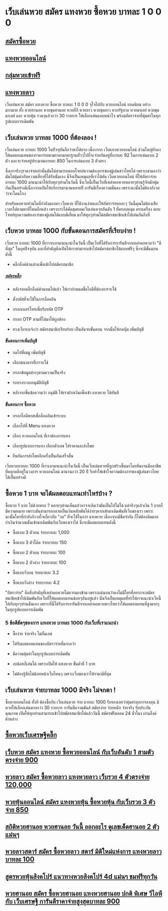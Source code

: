 # เว็บเล่นหวย สมัคร แทงหวย ซื้อหวย บาทละ 1 0 0 0
 
## [สมัครซื้อหวย](https://www.xn--289-2ll3f3ai1h5d.com/register/@win289_m01)

## [แทงหวยออนไลน์](https://www.xn--289-2ll3f3ai1h5d.com/register/@win289_m01)

## [กลุ่มหวยเข้าฟรี](https://line.me/ti/g2/YGQ_hzE6BcCJyCj3iWqEkaPohShs3NEkX03VzQ?utm_source=invitation&utm_medium=link_copy&utm_campaign=default)
 
## [แทงหวยลาว](https://ruaygod.com/%e0%b8%ab%e0%b8%a7%e0%b8%a2%e0%b8%a5%e0%b8%b2%e0%b8%a7/)

เว็บเล่นหวย สมัคร แทงหวย ซื้อหวย บาทละ 1 0 0 0 จุใจไปกับ หวยออนไลน์ ยอดนิยม อย่างมากมาย ทั้ง หวยฮานอย หวยชุดฮานอย หวยยี่กี หวยลาว หวยชุดลาว หวยรัฐบาล หวยมาเลย์ หวยชุดมาเลย์ และ หวยหุ้น รวมๆแล้วกว่า 30 รายการ ให้เลือกเล่นแบบหนำใจ พร้อมอัตราจ่ายที่คุ้มค่าในทุกรูปแบบการเดิมพัน

## เว็บเล่นหวย บาทละ 1000 ที่ต้องลอง !

เว็บเล่นหวย บาทละ 1000 ในปัจจุบันถือว่าหาได้ยาก เนื่องจาก เว็บแทงหวยออนไลน์ ส่วนใหญ่ยังคงให้ผลตอบแทนของราคาจ่ายตามราคามาตรฐานทั่วๆไปที่จะจ่ายกันอยู่ที่บาทละ 92 ในการเล่นแบบ 2 ตัว และจะจ่ายอยู่ประมาณบาทละ 850 ในการเล่นแบบ 3 ตัวตรง

ซึ่งเอาจริงๆราคาจ่ายเท่านั้นมันไม่สามารถตอบโจทย์ความต้องการของผู้เล่นชาวไทยได้ เพราะเขามองว่ามันไม่คุ้มค่ากับความเสี่ยงที่ได้รับนั่นเอง นี่จึงเป็นเหตุผลที่เราได้คัด เว็บหวยออนไลน์ ที่ให้อัตราจ่ายบาทละ 1000 มาแนะนำให้กับทุกๆท่านในวันนี้ ซึ่งเว็บนี้เป็นเว็บที่เหล่าคอหวยหลายๆท่านรู้จักมักคุ้มกันเป็นอย่างดีเนื่องจากเปิดให้บริการมานานหลายปี การันตีเรื่องความมั่นคง เพราะฉะนั้นไม่ต้องกังวลว่าจะโดนโกง

สำหรับคอหวยท่านใดที่กำลังมองหา เว็บหวย ที่ใช้งานง่ายและให้อัตราจ่ายเยอะๆ วันนี้คุณไม่ต้องเสียเวลาไปตามหาที่ไหนอีกแล้ว เพราะเราได้คัดสุดยอดเว็บเล่นหวยอันดับ 1 ที่ครอบคลุม ครบเครื่อง ตอบโจทย์ทุกความต้องการของผู้เล่นได้แบบดีเยี่ยม มาให้ทุกๆท่านได้สมัครสมาชิกเข้าไปเล่นกันถึงที่

## เว็บหวย บาทละ 1000 กับขั้นตอนการสมัครที่เรียบง่าย !

เว็บหวย บาทละ 1000 ที่เราจะเอามาแนะนำในวันนี้ เป็นเว็บที่ได้รับการการันตีจากเหล่าคอหวยว่า "ดีที่สุด" ในยุคปัจจุบัน และที่สำคัญคือเปิดให้เราสามารถเข้าไปสมัครสมาชิกได้แบบฟรีๆ ซึ่งจะมีขั้นตอนดังนี้

- คลิ๊กลิ้งค์ด้านล่างเพื่อเข้าไปสมัครสมาชิก

##### [สมัครคลิ๊ก](https://www.xn--289-2ll3f3ai1h5d.com/register/@win289_m01)

- หลังจากคลิ๊กลิ้งค์ด้านบนไปแล้ว ให้เรากำหนดชื่อไอดีที่ต้องการจะใช้

- ตั้งรหัสที่จะใช้ในการล็อคอิน

- กรอกเบอร์โทรเพื่อรับรหัส OTP

- กรอก OTP ตามที่ได้มาให้ถูกต้อง

- ทางเว็บจะแจ้งว่า สมัครสมาชิกเรียบร้อย เป็นอันจบขั้นตอน จากนั้นให้กดปุ่ม เพิ่มบัญชี

#### ขั้นตอนการเพิ่มบัญชี

- กดไปที่เมนู เพิ่มบัญชี

- เลือกธนาคารที่เราจะใช้

- กรอกข้อมูลต่างๆตามความเป็นจริง

- รอทางระบบอนุมัติบัญชี

- หลังจากขึ้นข้อความว่า อนุมัติ ให้เราฝากเงินเพื่อเข้า แทงหวย ได้ทันที

#### ขั้นตอนการ ซื้อหวย

- กรอกไอดีพาสเพื่อล็อคอินเข้าระบบ

- เลือกไปที่ Menu แทงหวย

- เลือก หวยออนไลน์ ที่เราต้องการแทง

- เลือกรูปแบบการแทง เลือกตัวเลข ใส่ราคาและส่งโพย

- ยืนยันการส่งโพยอีกครั้งเป็นอันเสร็จสิ้น

เว็บหวยบาทละ 1000 ที่เราเอามาแนะนำในวันนี้ เป็นเว็บเล่นหวยที่ถูกสร้างขึ้นมาโดยทีมงานมืออาชีพที่คลุกคลีอยู่ในวงการ หวยออนไลน์ มานานกว่า 20 ปี จึงทำให้เข้าใจความต้องการของผู้เล่นชาวไทยได้เป็นอย่างดี

## ซื้อหวย 1 บาท จะได้ผลตอบแทนเท่าไหร่บ้าง ?

ซื้อหวย 1 บาท ได้ด้วยหรอ ? หลายๆท่านเห็นแล้วอาจจะคิดว่ามันเป็นไปไม่ได้ แต่จริงๆแล้วเงิน 1 บาทก็มีความหมาย เพราะมันสามารถกลายเป็นเงินหลักพันได้ง่ายๆหากเข้ามาเดิมพันที่เว็บของเรา เพราะฉะนั้นใครที่กำลังกังวลใจเกี่ยวกับ "งบ" ที่จะใช้ในการ แทงหวย เนื่องจากมีขีดจำกัด ก็ไม่ต้องคิดมาก กำเงินจำนวณนั้นเข้ามาเดิมพันกับเว็บของเราได้ ซึ่งจะมีผลตอบแทนดังนี้

- ซื้อแบบ 3 ตัวบน จ่ายบาทละ 1,000

- ซื้อแบบ 3 ตัวโต๊ด จ่ายบาทละ 150

- ซื้อแบบ 2 ตัวบน จ่ายบาทละ 100

- ซื้อแบบ 2 ตัวล่าง จ่ายบาทละ 100

- ซื้อแบบวิ่งบน จ่ายบาทละ 3.2

- ซื้อแบบวิ่งล่าง จ่ายบาทละ 4.2

"อัตราจ่าย" คือสิ่งสำคัญที่เหล่าคอหวยไม่ควรมองข้าม เพราะแน่นอนว่าคงไม่มีใครที่อยากจะสมัครสมาชิกเข้าไปเดิมพันกับเว็บที่ให้ผลตอบแทนน้อยๆกันอยู่แล้ว นั่นจึงเป็นเหตุผลที่ทำให้เราแนะนำเว็บนี้ให้กับทุกๆท่านนั่นเอง เพราะที่นี่ได้รับการการันตีจากเหล่าคอหวยชาวไทยว่าให้ผลตอบแทนที่สูงมากๆในทุกรูปแบบการเดิมพัน

### 5 ข้อดีชัดๆของการ แทงหวย บาทละ 1000 กับเว็บที่เราแนะนำ

- ซื้อง่าย จ่ายจริง ไม่อั้นเลข 

- ได้รับผลตอบแทนของอัตราจ่ายที่มากกว่า

- มีความคุ้มค่าในทุกรูปแบบการเดิมพัน

- งบน้อยก็เล่นได้ เพราะเปิดให้ แทงหวย ขั้นต่ำที่ 1 บาท

- ไม่ต้องรู้สึกไม่น้อยหน้าเว็บไหนๆ เพราะเว็บของเราให้ราคาดีที่สุด

## เว็บเล่นหวย จ่ายบาทละ 1000 มีจริง ไม่จกตา !

ซื้อหวยออนไลน์ ทั้งที ต้องซื้อกับ เว็บเล่นหวย จ่าย บาทละ 1000 รับรองเลยว่าคุ้มค่าทุกการลงทุน มีหวยให้เลือกเล่นมากกว่า 30 รายการ การันตีความมันส์ สมัครง่าย จ่ายหนัก จ่ายจริง รับประกันคุณภาพ เปิดให้ทุกท่านสามารถเข้าไปสมัครสมาชิกได้แล้ววันนี้ สมัครฟรีตลอด 24 ชั่วโมง ผ่านลิ้งค์ด้านล่าง

## [ซื้อหวยเว็บเศรษฐีคลิ๊ก ](https://www.xn--289-2ll3f3ai1h5d.com/register/@win289_m01)

## [เว็บหวย สมัคร แทงหวย ซื้อหวยออนไลน์ กับเว็บอันดับ 1 สามตัวตรงจ่าย 900](https://atom.io/themes/%E0%B9%80%E0%B8%A7%E0%B9%87%E0%B8%9A%E0%B8%AB%E0%B8%A7%E0%B8%A2%20%E0%B8%AA%E0%B8%A1%E0%B8%B1%E0%B8%84%E0%B8%A3%20%E0%B9%81%E0%B8%97%E0%B8%87%E0%B8%AB%E0%B8%A7%E0%B8%A2%20%E0%B8%8B%E0%B8%B7%E0%B9%89%E0%B8%AD%E0%B8%AB%E0%B8%A7%E0%B8%A2%E0%B8%AD%E0%B8%AD%E0%B8%99%E0%B9%84%E0%B8%A5%E0%B8%99%E0%B9%8C%20%E0%B8%81%E0%B8%B1%E0%B8%9A%E0%B9%80%E0%B8%A7%E0%B9%87%E0%B8%9A%E0%B8%AD%E0%B8%B1%E0%B8%99%E0%B8%94%E0%B8%B1%E0%B8%9A%201%20%E0%B8%AA%E0%B8%B2%E0%B8%A1%E0%B8%95%E0%B8%B1%E0%B8%A7%E0%B8%95%E0%B8%A3%E0%B8%87%E0%B8%88%E0%B9%88%E0%B8%B2%E0%B8%A2%20900)

## [หวยลาว สมัคร ซื้อหวยลาว แทงหวยลาว เว็บรวย 4 ตัวตรงจ่าย 120,000](https://atom.io/themes/%E0%B8%AB%E0%B8%A7%E0%B8%A2%E0%B8%A5%E0%B8%B2%E0%B8%A7%20%E0%B8%AA%E0%B8%A1%E0%B8%B1%E0%B8%84%E0%B8%A3%20%E0%B8%8B%E0%B8%B7%E0%B9%89%E0%B8%AD%E0%B8%AB%E0%B8%A7%E0%B8%A2%E0%B8%A5%E0%B8%B2%E0%B8%A7%20%E0%B9%81%E0%B8%97%E0%B8%87%E0%B8%AB%E0%B8%A7%E0%B8%A2%E0%B8%A5%E0%B8%B2%E0%B8%A7%20%E0%B9%80%E0%B8%A7%E0%B9%87%E0%B8%9A%E0%B8%A3%E0%B8%A7%E0%B8%A2%204%20%E0%B8%95%E0%B8%B1%E0%B8%A7%E0%B8%95%E0%B8%A3%E0%B8%87%E0%B8%88%E0%B9%88%E0%B8%B2%E0%B8%A2%20120,000)

## [หวยหุ้นออนไลน์ สมัคร แทงหวยหุ้น ซื้อหวยหุ้น กับเว็บรวย 3 ตัวจ่าย 850](https://atom.io/packages/%E0%B8%AB%E0%B8%A7%E0%B8%A2%E0%B8%AB%E0%B8%B8%E0%B9%89%E0%B8%99%E0%B8%AD%E0%B8%AD%E0%B8%99%E0%B9%84%E0%B8%A5%E0%B8%99%E0%B9%8C%20%E0%B8%AA%E0%B8%A1%E0%B8%B1%E0%B8%84%E0%B8%A3%20%E0%B9%81%E0%B8%97%E0%B8%87%E0%B8%AB%E0%B8%A7%E0%B8%A2%E0%B8%AB%E0%B8%B8%E0%B9%89%E0%B8%99%20%E0%B8%8B%E0%B8%B7%E0%B9%89%E0%B8%AD%E0%B8%AB%E0%B8%A7%E0%B8%A2%E0%B8%AB%E0%B8%B8%E0%B9%89%E0%B8%99%20%E0%B8%81%E0%B8%B1%E0%B8%9A%E0%B9%80%E0%B8%A7%E0%B9%87%E0%B8%9A%E0%B8%A3%E0%B8%A7%E0%B8%A2%203%20%E0%B8%95%E0%B8%B1%E0%B8%A7%E0%B8%88%E0%B9%88%E0%B8%B2%E0%B8%A2%20850)

## [สถิติหวยฮานอย หวยฮานอย วันนี้ ออกอะไร ดูเลขเด็ดฮานอย 2 ตัวแม่นๆ ](https://atom.io/packages/%E0%B8%AA%E0%B8%96%E0%B8%B4%E0%B8%95%E0%B8%B4%E0%B8%AB%E0%B8%A7%E0%B8%A2%E0%B8%AE%E0%B8%B2%E0%B8%99%E0%B8%AD%E0%B8%A2%20%E0%B8%AB%E0%B8%A7%E0%B8%A2%E0%B8%AE%E0%B8%B2%E0%B8%99%E0%B8%AD%E0%B8%A2%20%E0%B8%A7%E0%B8%B1%E0%B8%99%E0%B8%99%E0%B8%B5%E0%B9%89%20%E0%B8%AD%E0%B8%AD%E0%B8%81%E0%B8%AD%E0%B8%B0%E0%B9%84%E0%B8%A3%20%E0%B8%94%E0%B8%B9%E0%B9%80%E0%B8%A5%E0%B8%82%E0%B9%80%E0%B8%94%E0%B9%87%E0%B8%94%E0%B8%AE%E0%B8%B2%E0%B8%99%E0%B8%AD%E0%B8%A2%202%20%E0%B8%95%E0%B8%B1%E0%B8%A7%E0%B9%81%E0%B8%A1%E0%B9%88%E0%B8%99%E0%B9%86)

## [หวยลาวสตาร์ สมัคร ซื้อหวยลาว สตาร์ มิติใหม่แห่งการ แทงหวยลาว บาทละ 100 ](https://atom.io/packages/%E0%B8%AB%E0%B8%A7%E0%B8%A2%E0%B8%A5%E0%B8%B2%E0%B8%A7%E0%B8%AA%E0%B8%95%E0%B8%B2%E0%B8%A3%E0%B9%8C%20%E0%B8%AA%E0%B8%A1%E0%B8%B1%E0%B8%84%E0%B8%A3%20%E0%B8%8B%E0%B8%B7%E0%B9%89%E0%B8%AD%E0%B8%AB%E0%B8%A7%E0%B8%A2%E0%B8%A5%E0%B8%B2%E0%B8%A7%20%E0%B8%AA%E0%B8%95%E0%B8%B2%E0%B8%A3%E0%B9%8C%20%E0%B8%A1%E0%B8%B4%E0%B8%95%E0%B8%B4%E0%B9%83%E0%B8%AB%E0%B8%A1%E0%B9%88%E0%B9%81%E0%B8%AB%E0%B9%88%E0%B8%87%E0%B8%81%E0%B8%B2%E0%B8%A3%20%E0%B9%81%E0%B8%97%E0%B8%87%E0%B8%AB%E0%B8%A7%E0%B8%A2%E0%B8%A5%E0%B8%B2%E0%B8%A7%20%E0%B8%9A%E0%B8%B2%E0%B8%97%E0%B8%A5%E0%B8%B0%20100)

## [สูตรหวยหุ้นสิงคโปร์ แนวทางหวยสิงคโปร์ 4d แม่นๆ ชมฟรีทุกวัน ](https://atom.io/packages/%E0%B8%AA%E0%B8%B9%E0%B8%95%E0%B8%A3%E0%B8%AB%E0%B8%A7%E0%B8%A2%E0%B8%AB%E0%B8%B8%E0%B9%89%E0%B8%99%E0%B8%AA%E0%B8%B4%E0%B8%87%E0%B8%84%E0%B9%82%E0%B8%9B%E0%B8%A3%E0%B9%8C%20%E0%B9%81%E0%B8%99%E0%B8%A7%E0%B8%97%E0%B8%B2%E0%B8%87%E0%B8%AB%E0%B8%A7%E0%B8%A2%E0%B8%AA%E0%B8%B4%E0%B8%87%E0%B8%84%E0%B9%82%E0%B8%9B%E0%B8%A3%E0%B9%8C%204d%20%E0%B9%81%E0%B8%A1%E0%B9%88%E0%B8%99%E0%B9%86%20%E0%B8%8A%E0%B8%A1%E0%B8%9F%E0%B8%A3%E0%B8%B5%E0%B8%97%E0%B8%B8%E0%B8%81%E0%B8%A7%E0%B8%B1%E0%B8%99)

## [หวยฮานอย สมัคร ซื้อหวยฮานอย แทงหวยฮานอย ปกติ พิเศษ วีไอพี กับ เว็บเศรษฐี การันตีราคาจ่ายสูงสุดบาทละ 900](https://atom.io/themes/%E0%B8%AB%E0%B8%A7%E0%B8%A2%E0%B8%AE%E0%B8%B2%E0%B8%99%E0%B8%AD%E0%B8%A2%20%E0%B8%AA%E0%B8%A1%E0%B8%B1%E0%B8%84%E0%B8%A3%20%E0%B8%8B%E0%B8%B7%E0%B9%89%E0%B8%AD%E0%B8%AB%E0%B8%A7%E0%B8%A2%E0%B8%AE%E0%B8%B2%E0%B8%99%E0%B8%AD%E0%B8%A2%20%E0%B9%81%E0%B8%97%E0%B8%87%E0%B8%AB%E0%B8%A7%E0%B8%A2%E0%B8%AE%E0%B8%B2%E0%B8%99%E0%B8%AD%E0%B8%A2%20%E0%B8%9B%E0%B8%81%E0%B8%95%E0%B8%B4%20%E0%B8%9E%E0%B8%B4%E0%B9%80%E0%B8%A8%E0%B8%A9%20%E0%B8%A7%E0%B8%B5%E0%B9%84%E0%B8%AD%E0%B8%9E%E0%B8%B5%20%E0%B8%81%E0%B8%B1%E0%B8%9A%20%E0%B9%80%E0%B8%A7%E0%B9%87%E0%B8%9A%E0%B9%80%E0%B8%A8%E0%B8%A3%E0%B8%A9%E0%B8%90%E0%B8%B5%20%E0%B8%81%E0%B8%B2%E0%B8%A3%E0%B8%B1%E0%B8%99%E0%B8%95%E0%B8%B5%E0%B8%A3%E0%B8%B2%E0%B8%84%E0%B8%B2%E0%B8%88%E0%B9%88%E0%B8%B2%E0%B8%A2%E0%B8%AA%E0%B8%B9%E0%B8%87%E0%B8%AA%E0%B8%B8%E0%B8%94%E0%B8%9A%E0%B8%B2%E0%B8%97%E0%B8%A5%E0%B8%B0%20900)